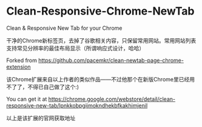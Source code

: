 Clean-Responsive-Chrome-NewTab
==============================

Clean &amp; Responsive New Tab for your Chrome

干净的Chrome新标签页，去掉了谷歌相关内容，只保留常用网站。常用网站列表支持常见分辨率的最佳布局显示（所谓响应式设计，哈哈）

Forked from https://github.com/pacemkr/clean-newtab-page-chrome-extension

该Chrome扩展来自以上作者的类似作品——不过他那个在新版Chrome里已经用不了了，不得已自己做了这个:)

You can get it at https://chrome.google.com/webstore/detail/clean-responsive-new-tab/lpnkkobpgijmokndhekbfkakhimjenil

以上是该扩展的官网获取地址
